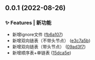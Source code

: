 ## 0.0.1 (2022-08-26)

### ✨ Features | 新功能

* 新增ignore文件 ([fb6a107](https://github.com/Drinjs/ds/commit/fb6a107))
* 新增双向链表（不带头节点） ([e3c7a5b](https://github.com/Drinjs/ds/commit/e3c7a5b))
* 新增双向链表（带头节点） ([09ad3f7](https://github.com/Drinjs/ds/commit/09ad3f7))
* 新增顺序表+单链表 ([15dca5e](https://github.com/Drinjs/ds/commit/15dca5e))



